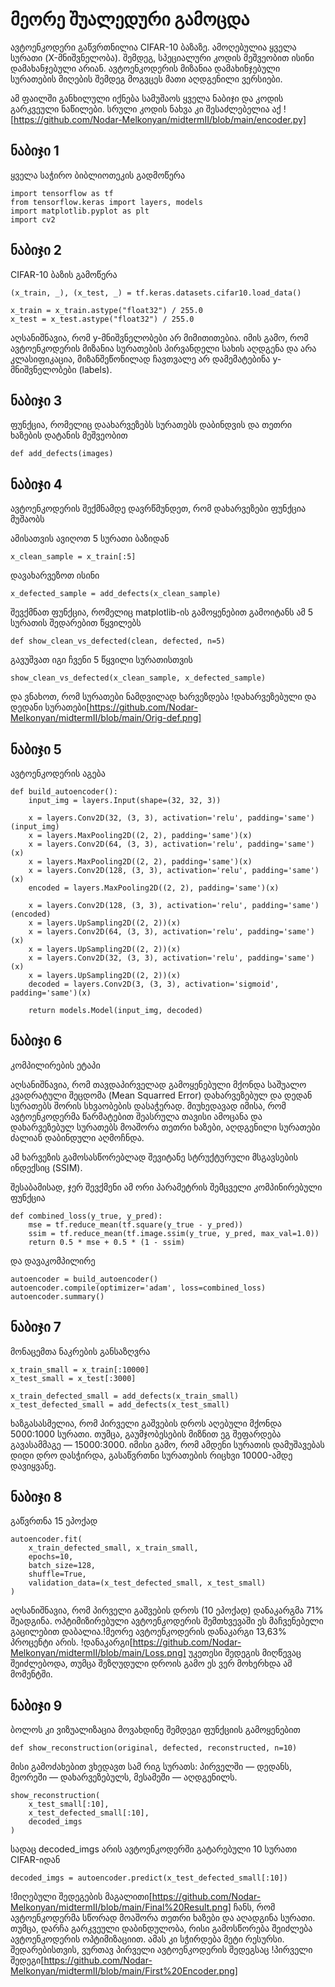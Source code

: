 # მეორე შუალედური გამოცდა

ავტოენკოდერი გაწვრთნილია CIFAR-10 ბაზაზე. ამოღებულია ყველა სურათი (X-მნიშვნელობა). შემდეგ, სპეციალური კოდის მეშვეობით ისინი დამახანჯებული არიან. ავტოენკოდერის მიზანია დამახინჯებული სურათების მიღების შემდეგ მოგვცეს მათი აღდგენილი ვერსიები.

ამ ფაილში განხილული იქნება სამუშაოს ყველა ნაბიჯი და კოდის გარკვეული ნაწილები. სრული კოდის ნახვა კი შესაძლებელია აქ ![https://github.com/Nodar-Melkonyan/midtermII/blob/main/encoder.py]

## ნაბიჯი 1
ყველა საჭირო ბიბლიოთეკის გადმოწერა

    import tensorflow as tf
    from tensorflow.keras import layers, models
    import matplotlib.pyplot as plt
    import cv2

## ნაბიჯი 2
CIFAR-10 ბაზის გამოწერა

    (x_train, _), (x_test, _) = tf.keras.datasets.cifar10.load_data()
    
    x_train = x_train.astype("float32") / 255.0
    x_test = x_test.astype("float32") / 255.0

აღსანიშნავია, რომ y-მნიშვნელობები არ მიმითითებია. იმის გამო, რომ ავტოენკოდერის მიზანია სურათების პირვანდელი სახის აღდგენა და არა კლასიფიკაცია, მიზანშეწონილად ჩავთვალე არ დამემატებინა y-მნიშვნელობები (labels).

## ნაბიჯი 3
ფუნქცია, რომელიც დაახარვეზებს სურათებს დაბინდვის და თეთრი ხაზების დატანის მეშვეობით

    def add_defects(images)

## ნაბიჯი 4
ავტოენკოდერის შექმნამდე დავრწმუნდეთ, რომ დახარვეზები ფუნქცია მუშაობს

ამისათვის ავიღოთ 5 სურათი ბაზიდან

    x_clean_sample = x_train[:5]

დავახარვეზოთ ისინი

    x_defected_sample = add_defects(x_clean_sample)

შევქმნათ ფუნქცია, რომელიც matplotlib-ის გამოყენებით გამოიტანს ამ 5 სურათის შედარებით წყვილებს

    def show_clean_vs_defected(clean, defected, n=5)

გავუშვათ იგი ჩვენი 5 წყვილი სურათისთვის

    show_clean_vs_defected(x_clean_sample, x_defected_sample)

და ვნახოთ, რომ სურათები ნამდვილად ხარვეზდება !დახარვეზებული და დედანი სურათები[https://github.com/Nodar-Melkonyan/midtermII/blob/main/Orig-def.png]

## ნაბიჯი 5
ავტოენკოდერის აგება

    def build_autoencoder():
        input_img = layers.Input(shape=(32, 32, 3))
    
        x = layers.Conv2D(32, (3, 3), activation='relu', padding='same')(input_img)
        x = layers.MaxPooling2D((2, 2), padding='same')(x)
        x = layers.Conv2D(64, (3, 3), activation='relu', padding='same')(x)
        x = layers.MaxPooling2D((2, 2), padding='same')(x)
        x = layers.Conv2D(128, (3, 3), activation='relu', padding='same')(x)
        encoded = layers.MaxPooling2D((2, 2), padding='same')(x)
    
        x = layers.Conv2D(128, (3, 3), activation='relu', padding='same')(encoded)
        x = layers.UpSampling2D((2, 2))(x)
        x = layers.Conv2D(64, (3, 3), activation='relu', padding='same')(x)
        x = layers.UpSampling2D((2, 2))(x)
        x = layers.Conv2D(32, (3, 3), activation='relu', padding='same')(x)
        x = layers.UpSampling2D((2, 2))(x)
        decoded = layers.Conv2D(3, (3, 3), activation='sigmoid', padding='same')(x)
    
        return models.Model(input_img, decoded)

## ნაბიჯი 6
კომპილირების ეტაპი

აღსანიშნავია, რომ თავდაპირველად გამოყენებული მქონდა საშუალო კვადრატული შეცდომა (Mean Squarred Error) დახარვეზებულ და დედან სურათებს შორის სხვაობების დასაჭერად. მიუხედავად იმისა, რომ ავტოენკოდერმა წარმატებით შეასრულა თავისი ამოცანა და დახარვეზებულ სურათებს მოაშორა თეთრი ხაზები, აღდგენილი სურათები ძალიან დაბინდული აღმოჩნდა.

ამ ხარვეზის გამოსასწორებლად შევიტანე სტრუქტურული მსგავსების ინდექსიც (SSIM).

შესაბამისად, ჯერ შევქმენი ამ ორი პარამეტრის შემცველი კომპინირებული ფუნქცია

    def combined_loss(y_true, y_pred):
        mse = tf.reduce_mean(tf.square(y_true - y_pred))
        ssim = tf.reduce_mean(tf.image.ssim(y_true, y_pred, max_val=1.0))
        return 0.5 * mse + 0.5 * (1 - ssim)

და დავაკომპილირე

    autoencoder = build_autoencoder()
    autoencoder.compile(optimizer='adam', loss=combined_loss)
    autoencoder.summary()

## ნაბიჯი 7
მონაცემთა ნაკრების განსაზღვრა

    x_train_small = x_train[:10000]
    x_test_small = x_test[:3000]
    
    x_train_defected_small = add_defects(x_train_small)
    x_test_defected_small = add_defects(x_test_small)

ხაზგასასმელია, რომ პირველი გაშვების დროს აღებული მქონდა 5000:1000 სურათი. თუმცა, გაუმჯობესების მიზნით ეგ შეფარდება გავასამმაგე — 15000:3000. იმისი გამო, რომ ამდენი სურათის დამუშავებას დიდი დრო დასჭირდა, გასაწვრთნი სურათების რიცხვი 10000-ამდე დავიყვანე.

## ნაბიჯი 8
გაწვრთნა 15 ეპოქად

    autoencoder.fit(
        x_train_defected_small, x_train_small,
        epochs=10,
        batch_size=128,
        shuffle=True,
        validation_data=(x_test_defected_small, x_test_small)
    )

აღსანიშნავია, რომ პირველი გაშვების დროს (10 ეპოქად) დანაკარგმა 71% შეადგინა. ოპტიმიზირებული ავტოენკოდერის შემთხვევაში ეს მაჩვენებელი გაცილებით დაბალია.!მეორე ავტოენკოდერის დანაკარგი 13,63% პროცენტი არის. !დანაკარგი[https://github.com/Nodar-Melkonyan/midtermII/blob/main/Loss.png]
უკეთესი შედეგის მიღწევაც შეიძლებოდა, თუმცა შეზღუდული დროის გამო ეს ვერ მოხერხდა ამ მომენტში.

## ნაბიჯი 9
ბოლოს კი ვიზუალიზაცია მოვახდინე შემდეგი ფუნქციის გამოყენებით

    def show_reconstruction(original, defected, reconstructed, n=10)

მისი გამოძახებით ვხედავთ სამ რიგ სურათს: პირველში — დედანს, მეორეში — დახარვეზებულს, მესამეში — აღდგენილს.

    show_reconstruction(
        x_test_small[:10],
        x_test_defected_small[:10],
        decoded_imgs
    )
სადაც decoded_imgs არის ავტოენკოდერში გატარებული 10 სურათი CIFAR-იდან

    decoded_imgs = autoencoder.predict(x_test_defected_small[:10])

!მიღებული შედეგების მაგალითი[https://github.com/Nodar-Melkonyan/midtermII/blob/main/Final%20Result.png]
ჩანს, რომ ავტოენკოდერმა სწორად მოაშორა თეთრი ხაზები და აღადგინა სურათი. თუმცა, დარჩა გარკვეული დაბინდულობა, რისი გამოსწორება შეიძლება ავტოენკოდერის ოპტიმიზაციით. ამას კი სჭირდება მეტი რესურსი.
შედარებისთვის, ვურთავ პირველი ავტოენკოდერის შედეგსაც !პირველი შედეგი[https://github.com/Nodar-Melkonyan/midtermII/blob/main/First%20Encoder.png]
